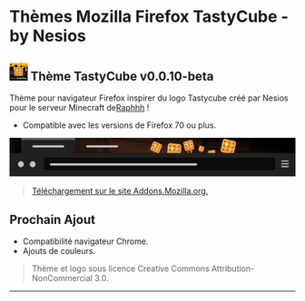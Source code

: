 # Thèmes Mozilla Firefox TastyCube - by Nesios

## ![icon](/mozTheme-Tastycube/icons/icon32.png) Thème TastyCube v0.0.10-beta

Thème pour navigateur Firefox inspirer du logo Tastycube créé par Nesios pour le serveur Minecraft de[Raphhh](https://www.twitch.tv/raphhh/) !

- Compatible avec les versions de Firefox 70 ou plus.

![image du theme](/screenshot/Tastycube_screenshot.png)

> [Téléchargement  sur le site Addons.Mozilla.org.](https://addons.mozilla.org/fr/firefox/addon/tastycube/)

## Prochain Ajout

- Compatibilité navigateur Chrome.
- Ajouts de couleurs.

> Thème et logo sous licence Creative Commons Attribution-NonCommercial 3.0.
---
